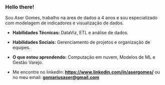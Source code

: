 ### Hello there!

Sou Aser Gomes, trabalho na area de dados a 4 anos e sou especializado com modelagem de indicadores e visualização de dados.

- **Habilidades Técnicas:** DataViz, ETL e análise de dados.
  
- **Habilidades Sociais:** Gerenciamento de projetos e organização de equipes.
  
- **O que estou aprendendo:** Computação em nuvem, Modelos de ML e Gestão Varejo.

- Me encontre no linkedIn: **https://www.linkedin.com/in/asergomes/** ou no meu email: **gomariusaser@gmail.com**
<!--
**AserGomes/AserGomes** is a ✨ _special_ ✨ repository because its `README.md` (this file) appears on your GitHub profile.

Here are some ideas to get you started:

- 🔭 I’m currently working on ...
- 🌱 I’m currently learning ...
- 👯 I’m looking to collaborate on ...
- 🤔 I’m looking for help with ...
- 💬 Ask me about ...
- 📫 How to reach me: ...
- 😄 Pronouns: ...
- ⚡ Fun fact: ...
-->
